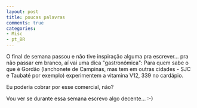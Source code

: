 ```yaml
---
layout: post
title: poucas palavras
comments: true
categories:
- Misc
- pt_BR
---
```

O final de semana passou e não tive inspiração alguma pra escrever... pra não passar em branco, aí vai uma dica "gastronômica": Para quem sabe o que é Gordão (lanchonete de Campinas, mas tem em outras cidades - SJC e Taubaté por exemplo)  experimentem a  vitamina V12, 339 no cardápio.

Eu poderia cobrar por esse comercial, não?

Vou ver se durante essa semana escrevo algo decente... :-)
